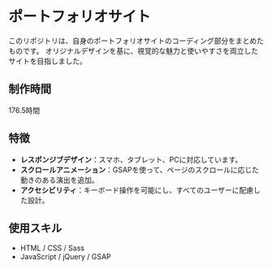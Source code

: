 # ポートフォリオサイト
このリポジトリは、自身のポートフォリオサイトのコーディング部分をまとめたものです。
オリジナルデザインを基に、視覚的な魅力と使いやすさを両立したサイトを目指しました。

## 制作時間
176.5時間

## 特徴
* **レスポンジブデザイン**：スマホ、タブレット、PCに対応しています。
* **スクロールアニメーション**：GSAPを使って、ページのスクロールに応じた動きのある演出を追加。
* **アクセシビリティ**：キーボード操作を可能にし、すべてのユーザーに配慮した設計。

## 使用スキル
* HTML / CSS / Sass
* JavaScript / jQuery / GSAP
